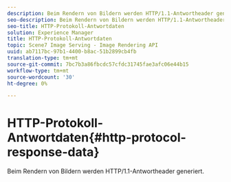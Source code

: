 ```yaml
---
description: Beim Rendern von Bildern werden HTTP/1.1-Antwortheader generiert.
seo-description: Beim Rendern von Bildern werden HTTP/1.1-Antwortheader generiert.
seo-title: HTTP-Protokoll-Antwortdaten
solution: Experience Manager
title: HTTP-Protokoll-Antwortdaten
topic: Scene7 Image Serving - Image Rendering API
uuid: ab7117bc-97b1-4400-b8ac-51b2899cb4fb
translation-type: tm+mt
source-git-commit: 7bc7b3a86fbcdc57cfdc31745fae3afc06e44b15
workflow-type: tm+mt
source-wordcount: '30'
ht-degree: 0%

---
```



# HTTP-Protokoll-Antwortdaten{#http-protocol-response-data}

Beim Rendern von Bildern werden HTTP/1.1-Antwortheader generiert.

